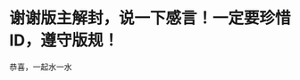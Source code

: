# 谢谢版主解封，说一下感言！一定要珍惜ID，遵守版规！


恭喜，一起水一水<img src="static/image/smiley/default/lol.gif" smilieid="12" border="0" alt="" />
